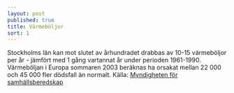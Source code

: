 ```yaml
---
layout: post
published: true
title: Värmeböljor
sort: 1
---
```


Stockholms län kan mot slutet av århundradet drabbas av 10-15 värmeböljor per år - jämfört med 1 gång vartannat år under perioden 1961-1990. Värmeböljan i Europa sommaren 2003 beräknas ha orsakat mellan 22 000 och 45 000 fler dödsfall än normalt. Källa: [Myndigheten för samhällsberedskap](https://www.msb.se/RibData/Filer/pdf/26173.pdf "MSB - Rapport - Klimatförändringarnas konsekvenser (s  17)")
